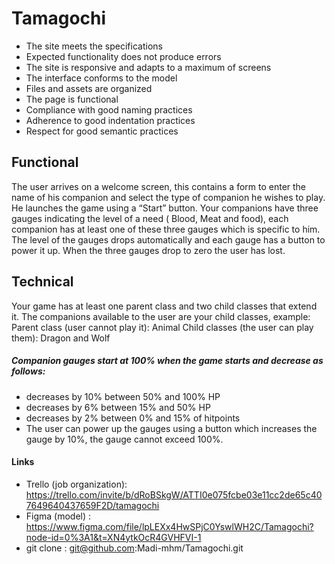 # Tamagochi

- The site meets the specifications
- Expected functionality does not produce errors
- The site is responsive and adapts to a maximum of screens
- The interface conforms to the model
- Files and assets are organized
- The page is functional
- Compliance with good naming practices
- Adherence to good indentation practices
- Respect for good semantic practices


## Functional
The user arrives on a welcome screen, this contains a form to enter the name of his companion and select the type of companion he wishes to play. 
He launches the game using a “Start” button.
Your companions have three gauges indicating the level of a need ( Blood, Meat and food), each companion has at least one of these three gauges which is specific to him.
The level of the gauges drops automatically and each gauge has a button to power it up. When the three gauges drop to zero the user has lost.


## Technical
Your game has at least one parent class and two child classes that extend it. The companions available to the user are your child classes, example:
Parent class (user cannot play it): Animal
Child classes (the user can play them): Dragon and Wolf


##### Companion gauges start at 100% when the game starts and decrease as follows:

- decreases by 10% between 50% and 100% HP
- decreases by 6% between 15% and 50% HP
- decreases by 2% between 0% and 15% of hitpoints
- The user can power up the gauges using a button which increases the gauge by 10%, the gauge cannot exceed 100%.



#### Links

- Trello (job organization): https://trello.com/invite/b/dRoBSkgW/ATTI0e075fcbe03e11cc2de65c407649640437659F2D/tamagochi
- Figma (model) : https://www.figma.com/file/lpLEXx4HwSPjC0YswlWH2C/Tamagochi?node-id=0%3A1&t=XN4ytkOcR4GVHFVI-1
- git clone : git@github.com:Madi-mhm/Tamagochi.git

